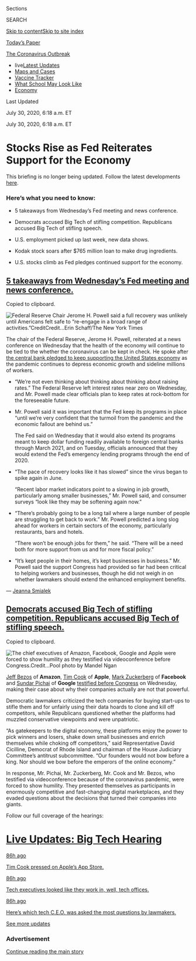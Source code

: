 <div id="app">

<div>

<div>

<div>

<div class="NYTAppHideMasthead css-ri3gv3 e1suatyy0">

<div class="section css-ui9rw0 e1suatyy2">

<div class="css-eph4ug er09x8g0">

<div class="css-6n7j50">

</div>

<span class="css-1dv1kvn">Sections</span>

<div class="css-10488qs">

<span class="css-1dv1kvn">SEARCH</span>

</div>

[Skip to content](#site-content)[Skip to site
index](#site-index)

</div>

<div class="css-10698na e1huz5gh0">

</div>

</div>

<div id="masthead-bar-one" class="section hasLinks css-15hmgas e1csuq9d3">

<div class="css-uqyvli e1csuq9d0">

</div>

<div class="css-1uqjmks e1csuq9d1">

</div>

<div class="css-9e9ivx">

[](https://myaccount.nytimes.com/auth/login?response_type=cookie&client_id=vi)

</div>

<div class="css-1bvtpon e1csuq9d2">

[Today’s
Paper](https://www.nytimes.com/section/todayspaper)

</div>

</div>

</div>

</div>

<div data-aria-hidden="false">

<div id="site-content" data-role="main">

<div class="css-15bl40j">

<div id="styln-prism-menu-1592847958612" class="section interactive-content interactive-size-medium css-1ufzkuw" data-id="100000007203936">

<div class="css-17ih8de interactive-body" data-sourceid="100000007203936">

<div id="scroll-container" class="css-1gj85ro">

[<span class="styln-title-wrap"><span class="css-1pje3qr">The
Coronavirus</span><span class="css-1pje3qr">
Outbreak</span></span>](https://www.nytimes.com/news-event/coronavirus)

  - <span class="css-kqxiym" data-emphasize="true">live</span>[Latest
    Updates](https://www.nytimes.com/2020/08/01/world/coronavirus-covid-19.html)
  - [Maps and
    Cases](https://www.nytimes.com/interactive/2020/us/coronavirus-us-cases.html)
  - [Vaccine
    Tracker](https://www.nytimes.com/interactive/2020/science/coronavirus-vaccine-tracker.html)
  - [What School May Look
    Like](https://www.nytimes.com/interactive/2020/07/29/us/schools-reopening-coronavirus.html)
  - [Economy](https://www.nytimes.com/live/2020/07/31/business/stock-market-today-coronavirus)

</div>

</div>

</div>

</div>

<div class="css-mj09ha">

<span>Last Updated <span class="css-vxcmzt"></span></span>

<div class="css-ki347z">

<span class="css-1656jku">July 30, 2020, 6:18 a.m.
ET</span><span class="css-xwx5dt"></span>

</div>

<span class="css-1dv1kvn" data-aria-live="polite">July 30, 2020, 6:18
a.m. ET</span>

</div>

<div class="css-ftdtgk">

<div class="css-1vkm6nb ehdk2mb0">

# Stocks Rise as Fed Reiterates Support for the Economy

</div>

This briefing is no longer being updated. Follow the latest developments
[here](https://www.nytimes.com/live/2020/07/30/business/stock-market-today-coronavirus).

</div>

<div id="feed-top" class="css-7pw99z">

</div>

### Here’s what you need to know:

  - [](#5-takeaways-from-wednesdays-fed-meeting-and-news-conference)
    
    <span>5 takeaways from Wednesday’s Fed meeting and news
    conference.</span>

  - [](#democrats-accused-big-tech-of-stifling-competition-republicans-accused-big-tech-of-stifling-speech)
    
    <span>Democrats accused Big Tech of stifling competition.
    Republicans accused Big Tech of stifling speech.</span>

  - [](#us-employment-picked-up-last-week-new-data-shows)
    
    <span>U.S. employment picked up last week, new data
    shows.</span>

  - [](#kodak-stock-soars-after-765-million-loan-to-make-drug-ingredients)
    
    <span>Kodak stock soars after $765 million loan to make drug
    ingredients.</span>

  - [](#us-stocks-climb-as-fed-pledges-continued-support-for-the-economy)
    
    <span>U.S. stocks climb as Fed pledges continued support for the
    economy.</span>

<div class="live-blog-post css-10d3q4a" data-test-id="live-blog-post" data-source-id="100000007262564">

<div id="5-takeaways-from-wednesdays-fed-meeting-and-news-conference" class="css-608m5d">

</div>

<div class="css-j3uhc5">

<div class="css-bd1680">

## [5 takeaways from Wednesday’s Fed meeting and news conference.](#5-takeaways-from-wednesdays-fed-meeting-and-news-conference)

<span class="css-uj8f8v" data-aria-live="polite">Copied to
clipboard.</span>

</div>

</div>

![<span class="css-16f3y1r e13ogyst0">Federal Reserve Chair Jerome H.
Powell said a full recovery was unlikely until Americans felt safe to
“re-engage in a broad range of
activities.”</span><span class="css-cch8ym"><span class="css-1dv1kvn">Credit</span><span class="css-cnj6d5 e1z0qqy90" itemprop="copyrightHolder"><span class="css-1ly73wi e1tej78p0">Credit...</span><span>Erin
Schaff/The New York
Times</span></span></span>](https://static01.nyt.com/images/2020/07/29/world/29virus-briefing-vid-cover/merlin_168830211_32d0e4c5-cdab-4c3d-ab66-f861783004ee-videoSixteenByNine3000.jpg)

The chair of the Federal Reserve, Jerome H. Powell, reiterated at a news
conference on Wednesday that the health of the economy will continue to
be tied to the whether the coronavirus can be kept in check. He spoke
after [the central bank pledged to keep supporting the United States
economy](https://www.nytimes.com/2020/07/29/business/economy/federal-reserve-meeting-interest-rates.html)
as the pandemic continues to depress economic growth and sideline
millions of workers.

  - “We’re not even thinking about thinking about thinking about raising
    rates.” The Federal Reserve left interest rates near zero on
    Wednesday, and Mr. Powell made clear officials plan to keep rates at
    rock-bottom for the foreseeable future.

  - Mr. Powell said it was important that the Fed keep its programs in
    place “until we’re very confident that the turmoil from the pandemic
    and the economic fallout are behind us.”  
      
    The Fed said on Wednesday that it would also extend its programs
    meant to keep dollar funding readily available to foreign central
    banks through March 2021, and on Tuesday, officials announced that
    they would extend the Fed’s emergency lending programs through the
    end of 2020.

  - “The pace of recovery looks like it has slowed” since the virus
    began to spike again in June.
    
    “Recent labor market indicators point to a slowing in job growth,
    particularly among smaller businesses,” Mr. Powell said, and
    consumer surveys “look like they may be softening again now.”

  - “There’s probably going to be a long tail where a large number of
    people are struggling to get back to work.” Mr. Powell predicted a
    long slog ahead for workers in certain sectors of the economy,
    particularly restaurants, bars and hotels.  
      
    “There won’t be enough jobs for them,” he said. “There will be a
    need both for more support from us and for more fiscal policy.”

  - “It’s kept people in their homes, it’s kept businesses in business.”
    Mr. Powell said the support Congress had provided so far had been
    critical to helping workers and businesses, though he did not weigh
    in on whether lawmakers should extend the enhanced employment
    benefits.

<div class="css-j3uhc5">

— [<span class="css-1baulvz last-byline" itemprop="name">Jeanna
Smialek</span>](https://www.nytimes.com/by/jeanna-smialek)

</div>

<div>

</div>

</div>

<div class="live-blog-post css-10d3q4a" data-test-id="live-blog-post" data-source-id="100000007262222">

<div id="democrats-accused-big-tech-of-stifling-competition-republicans-accused-big-tech-of-stifling-speech" class="css-608m5d">

</div>

<div class="css-j3uhc5">

<div class="css-bd1680">

## [Democrats accused Big Tech of stifling competition. Republicans accused Big Tech of stifling speech.](#democrats-accused-big-tech-of-stifling-competition-republicans-accused-big-tech-of-stifling-speech)

<span class="css-uj8f8v" data-aria-live="polite">Copied to
clipboard.</span>

</div>

</div>

<div class="css-79elbk" data-testid="photoviewer-wrapper">

<div class="css-z3e15g" data-testid="photoviewer-wrapper-hidden">

</div>

<div class="css-1a48zt4 ehw59r15" data-testid="photoviewer-children">

![<span class="css-16f3y1r e13ogyst0" data-aria-hidden="true">The chief
executives of Amazon, Facebook, Google and Apple were forced to show
humility as they testified via videoconference before
Congress.</span><span class="css-cnj6d5 e1z0qqy90" itemprop="copyrightHolder"><span class="css-1ly73wi e1tej78p0">Credit...</span><span><span>Pool
photo by Mandel
Ngan</span></span></span>](https://static01.nyt.com/images/2020/07/29/business/29markets-brf-tech/merlin_175078407_2e6503e3-2eb5-417b-aac0-5cb9177a507f-articleLarge.jpg?quality=75&auto=webp&disable=upscale)

</div>

</div>

[Jeff
Bezos](https://www.nytimes.com/2020/07/27/business/jeff-bezos-amazon-congress.html)
of **Amazon**, [Tim
Cook](https://www.nytimes.com/2014/06/15/technology/tim-cook-making-apple-his-own.html)
of **Apple**, [Mark
Zuckerberg](https://www.nytimes.com/2018/03/21/technology/mark-zuckerberg-q-and-a.html)
of **Facebook** and [Sundar
Pichai](https://www.nytimes.com/2019/12/03/technology/google-alphabet-ceo-larry-page-sundar-pichai.html)
of **Google** [testified before
Congress](https://www.nytimes.com/live/2020/07/29/technology/tech-ceos-hearing-testimony)
on Wednesday, making their case about why their companies actually are
not that powerful.

Democratic lawmakers criticized the tech companies for buying start-ups
to stifle them and for unfairly using their data hoards to clone and
kill off competitors, while Republicans questioned whether the platforms
had muzzled conservative viewpoints and were unpatriotic.

“As gatekeepers to the digital economy, these platforms enjoy the power
to pick winners and losers, shake down small businesses and enrich
themselves while choking off competitors,” said Representative David
Cicilline, Democrat of Rhode Island and chairman of the House Judiciary
Committee’s antitrust subcommittee. “Our founders would not bow before a
king. Nor should we bow before the emperors of the online economy.”

In response, Mr. Pichai, Mr. Zuckerberg, Mr. Cook and Mr. Bezos, who
testified via videoconference because of the coronavirus pandemic, were
forced to show humility. They presented themselves as participants in
enormously competitive and fast-changing digital marketplaces, and they
evaded questions about the decisions that turned their companies into
giants.

Follow our full coverage of the
hearings:

<div id="styln-election-promo" class="section interactive-content interactive-size-scoop css-174j8de" data-id="100000007109385">

<div class="css-17ih8de interactive-body" data-sourceid="100000007109385">

<div id="styln-briefing-block">

<div class="briefing-block-header-section">

# [Live Updates: Big Tech Hearing](https://www.nytimes.com/live/2020/07/29/technology/tech-ceos-hearing-testimony)

</div>

<div class="briefing-block-lb-items">

<div class="briefing-block-update-time">

[86h
ago](https://www.nytimes.com/live/2020/07/29/technology/tech-ceos-hearing-testimony#tim-cook-pressed-on-apples-app-store)

</div>

<div>

[Tim Cook pressed on Apple’s App
Store.](https://www.nytimes.com/live/2020/07/29/technology/tech-ceos-hearing-testimony#tim-cook-pressed-on-apples-app-store)

</div>

<div class="briefing-block-update-time">

[86h
ago](https://www.nytimes.com/live/2020/07/29/technology/tech-ceos-hearing-testimony#tech-executives-looked-like-they-work-in-well-tech-offices)

</div>

<div>

[Tech executives looked like they work in, well, tech
offices.](https://www.nytimes.com/live/2020/07/29/technology/tech-ceos-hearing-testimony#tech-executives-looked-like-they-work-in-well-tech-offices)

</div>

<div class="briefing-block-update-time">

[86h
ago](https://www.nytimes.com/live/2020/07/29/technology/tech-ceos-hearing-testimony#heres-which-tech-ceo-was-asked-the-most-questions-by-lawmakers)

</div>

<div>

[Here’s which tech C.E.O. was asked the most questions by
lawmakers.](https://www.nytimes.com/live/2020/07/29/technology/tech-ceos-hearing-testimony#heres-which-tech-ceo-was-asked-the-most-questions-by-lawmakers)

</div>

</div>

<div class="briefing-block-footer">

<div class="briefing-block-footer-meta">

[See more
updates](https://www.nytimes.com/live/2020/07/29/technology/tech-ceos-hearing-testimony)

</div>

</div>

</div>

</div>

</div>

<div class="css-j3uhc5">

</div>

</div>

<div id="ad-0" class="css-1pmeh62">

<div class="css-142l3g4">

### Advertisement

[Continue reading the main
story](#after-dfp-ad-mid1)

<div id="dfp-ad-mid1" class="ad dfp-ad-mid1-wrapper" style="text-align:center;height:100%;display:block">

</div>

<div id="after-dfp-ad-mid1">

</div>

</div>

</div>

<div class="live-blog-post css-10d3q4a" data-test-id="live-blog-post" data-source-id="100000007263210">

<div id="regal-cinemas-rejects-idea-of-shortening-exclusive-theatrical-runs" class="css-608m5d">

</div>

<div class="css-j3uhc5">

<div class="css-bd1680">

## [Regal Cinemas rejects idea of shortening exclusive theatrical runs.](#regal-cinemas-rejects-idea-of-shortening-exclusive-theatrical-runs)

<span class="css-uj8f8v" data-aria-live="polite">Copied to
clipboard.</span>

</div>

</div>

<div class="css-79elbk" data-testid="photoviewer-wrapper">

<div class="css-z3e15g" data-testid="photoviewer-wrapper-hidden">

</div>

<div class="css-1a48zt4 ehw59r15" data-testid="photoviewer-children">

![<span class="css-16f3y1r e13ogyst0" data-aria-hidden="true">“We are
not changing our policy with regard to showing only movies that respect
the theatrical window,” said the chief executive of Cineworld, the
British owner of Regal
Cinemas.</span><span class="css-cnj6d5 e1z0qqy90" itemprop="copyrightHolder"><span class="css-1ly73wi e1tej78p0">Credit...</span><span><span>Jason
Szenes/EPA, via
Shutterstock</span></span></span>](https://static01.nyt.com/images/2020/07/29/business/29markets-brf-regal/merlin_172351464_38342ddd-232c-4193-877a-ffd8a48bcddc-articleLarge.jpg?quality=75&auto=webp&disable=upscale)

</div>

</div>

**Regal Cinemas**, the second-largest multiplex chain in the United
States, on Wednesday said it did not plan to follow suit of its rival
**AMC Entertainment** in allowing **Universal Pictures** movies to
arrive in homes [just 17
days](https://www.nytimes.com/2020/07/28/business/media/universal-amc-movies-at-home.html)
after rolling out in theaters. The norm in the industry has long been to
restrict distribution through streaming for 90 days after a movie’s
release.

“We do not see any business sense in this model,” Mooky Greidinger, the
chief executive of Cineworld, the British owner of Regal, said in a
statement. “This is a wrong move at the wrong time.”

“We are not changing our policy with regard to showing only movies that
respect the theatrical window,” he said.

Mr. Greidinger said that Cineworld did not know the full details of
AMC’s agreement with Universal and that, per standard practice, it
would analyze it more thoroughly.

“The first big movie from Universal is not releasing for six months, so
there is no pressure here,” he said. (It was unclear what film he was
referring to; nothing on Universal’s calendar quite matches, with the
closest being the animated “The Croods 2” in late December.)

Studios — and **Netflix** — have long wanted to shorten the exclusive
window given to theaters, but the big chains have recoiled. The
pandemic, however, shifted the playing field. With most theaters in the
United States closed since March, Universal has made new films available
online for premium rental, to apparent success.

AMC, which has been staring down bankruptcy, finally broke ranks with
other cinema chains and agreed to a shorter exclusivity window in return
for big concession from Universal: For the first time, the studio agreed
to share a portion of all premium on-demand revenue with AMC, reducing
the risk of early home availability.

AMC operates about 8,000 screens in the United States. Regal has 7,128.
**Cinemark**, the third-largest chain, has still not commented on the
deal, which was announced on Tuesday. The National Association of
Theater Owners, a trade group, said it would not comment on “individual
member company decisions.”

<div class="css-j3uhc5">

— [<span class="css-1baulvz last-byline" itemprop="name">Brooks
Barnes</span>](https://www.nytimes.com/by/brooks-barnes)

</div>

</div>

<div class="live-blog-post css-10d3q4a" data-test-id="live-blog-post" data-source-id="100000007262373">

<div id="us-employment-picked-up-last-week-new-data-shows" class="css-608m5d">

</div>

<div class="css-j3uhc5">

<div class="css-bd1680">

## [U.S. employment picked up last week, new data shows.](#us-employment-picked-up-last-week-new-data-shows)

<span class="css-uj8f8v" data-aria-live="polite">Copied to
clipboard.</span>

</div>

</div>

U.S. employment data has been relentlessly grim in recent weeks, showing
[rising
layoffs](https://www.nytimes.com/2020/07/23/business/economy/unemployment-economy-coronavirus.html)
and falling job postings. But Wednesday brought a glimmer of optimism:
Data from the Census Bureau showed an increase in jobs last week, after
four straight weekly declines.

The data, from the bureau’s experimental [Household Pulse
Survey](https://www.census.gov/programs-surveys/household-pulse-survey/data.html),
showed that the number of employed people rose by about 1.9 million last
week, partly reversing a [decline of more than four
million](https://www.nytimes.com/live/2020/07/22/business/stock-market-today-coronavirus/us-employment-has-declined-sharply-a-new-report-shows)
the week before.

Overall employment is still down by nearly five million since mid-June.
Just over 52 percent of American adults were employed last week,
according the survey, down from 54 percent last
month.

<div style="max-width:100%;margin:0 auto">

<div class="css-17dprlf" data-id="100000007262414" data-slug="virus-pulse" style="max-width:600px">

</div>

</div>

The Census Bureau started the survey as an effort to track the
pandemic’s economic impact in a more timely manner than is possible
using standard monthly or quarterly indicators. The survey has drawn
more attention since correctly signaling the big increase in employment
in the [jobs
report](https://www.nytimes.com/2020/07/02/business/economy/jobs-unemployment-coronavirus.html)
for June.

Still, economists caution against reading too much into week-to-week
changes in such a new data source. It is possible, for example, that
last week’s report overstated the extent of job losses, and that the
latest report is best interpreted as a return to the previous trend of
gradual declines.

<div class="css-j3uhc5">

— [<span class="css-1baulvz last-byline" itemprop="name">Ben
Casselman</span>](https://www.nytimes.com/by/ben-casselman)

</div>

</div>

<div class="live-blog-post css-10d3q4a" data-test-id="live-blog-post" data-source-id="100000007262598">

<div id="kodak-stock-soars-after-765-million-loan-to-make-drug-ingredients" class="css-608m5d">

</div>

<div class="css-j3uhc5">

<div class="css-bd1680">

## [Kodak stock soars after $765 million loan to make drug ingredients.](#kodak-stock-soars-after-765-million-loan-to-make-drug-ingredients)

<span class="css-uj8f8v" data-aria-live="polite">Copied to
clipboard.</span>

</div>

</div>

<div class="css-79elbk" data-testid="photoviewer-wrapper">

<div class="css-z3e15g" data-testid="photoviewer-wrapper-hidden">

</div>

<div class="css-1a48zt4 ehw59r15" data-testid="photoviewer-children">

![<span class="css-16f3y1r e13ogyst0" data-aria-hidden="true">Kodak
Tower, Rochester,
N.Y.</span><span class="css-cnj6d5 e1z0qqy90" itemprop="copyrightHolder"><span class="css-1ly73wi e1tej78p0">Credit...</span><span><span>Nathaniel
Brooks for The New York
Times</span></span></span>](https://static01.nyt.com/images/2020/07/29/business/29-markets-brf-kodak/merlin_92635288_d49c92ca-527a-4fb9-88c7-f25af0c16cd3-articleLarge.jpg?quality=75&auto=webp&disable=upscale)

</div>

</div>

The stock of **Eastman Kodak Company** is nearly fifteen times higher on
Wednesday than it was at the start of the week — and the surge has
nothing to do with photography.

The Trump administration said on Tuesday that it would [lend $765
million](https://www.nytimes.com/live/2020/07/28/business/stock-market-today-coronavirus/the-united-states-will-lend-kodak-765-million-to-make-drug-components)
to the company to produce critical pharmaceutical components to decrease
America’s reliance on foreign nations for
medicines.

<div style="max-width:100%;margin:0 auto">

<div class="css-17dprlf" data-id="100000007262431" data-slug="29markets-kodak" style="max-width:600px">

</div>

</div>

“If we have learned anything from the global pandemic, it is that
Americans are dangerously dependent on foreign supply chains for their
essential medicines,” said Peter Navarro, a White House adviser on trade
and the economy, said [in a
statement](https://www.dfc.gov/media/press-releases/dfc-sign-letter-interest-investment-kodaks-expansion-pharmaceuticals).

Kodak’s stock price tripled on Tuesday after the announcement and then
climbed more than six times higher at one point on Wednesday. The
company said the project, to be established in the Eastman Business Park
in Rochester, N.Y., will support 360 direct jobs.

The firm, founded in 1888, employed more than 60,000 people in Rochester
at its peak in the early 1980s. It struggled to keep up with the rise of
digital photography, and filed for bankruptcy in 2012. In an attempt to
remain relevant as its fortunes waned, in 2018 Kodak launched a
“[photo-centric
cryptocurrency](https://www.nytimes.com/2018/01/30/technology/kodak-blockchain-bitcoin.html).”
Its beaten-down stock got a short-lived bump from that project, but
nothing like what it’s seen over the past 24 hours.

<div class="css-j3uhc5">

— <span class="css-1baulvz last-byline" itemprop="name">Gillian
Friedman</span>

</div>

</div>

<div id="ad-1" class="css-1pmeh62">

<div class="css-142l3g4">

### Advertisement

[Continue reading the main
story](#after-dfp-ad-mid2)

<div id="dfp-ad-mid2" class="ad dfp-ad-mid2-wrapper" style="text-align:center;height:100%;display:block">

</div>

<div id="after-dfp-ad-mid2">

</div>

</div>

</div>

<div class="live-blog-post css-10d3q4a" data-test-id="live-blog-post" data-source-id="100000007262089">

<div id="us-stocks-climb-as-fed-pledges-continued-support-for-the-economy" class="css-608m5d">

</div>

<div class="css-j3uhc5">

<div class="css-bd1680">

## [U.S. stocks climb as Fed pledges continued support for the economy.](#us-stocks-climb-as-fed-pledges-continued-support-for-the-economy)

<span class="css-uj8f8v" data-aria-live="polite">Copied to
clipboard.</span>

</div>

</div>

<div class="css-79elbk" data-testid="photoviewer-wrapper">

<div class="css-z3e15g" data-testid="photoviewer-wrapper-hidden">

</div>

<div class="css-1a48zt4 ehw59r15" data-testid="photoviewer-children">

![<span class="css-16f3y1r e13ogyst0" data-aria-hidden="true">The
Federal Reserve Board building in Washington,
D.C.</span><span class="css-cnj6d5 e1z0qqy90" itemprop="copyrightHolder"><span class="css-1ly73wi e1tej78p0">Credit...</span><span><span>Daniel
Slim/Agence France-Presse — Getty
Images</span></span></span>](https://static01.nyt.com/images/2020/07/29/world/29markets-brf-markets/merlin_175050378_bcd066d9-3a91-407a-9bca-aee22dc35fad-articleLarge.jpg?quality=75&auto=webp&disable=upscale)

</div>

</div>

U.S. stocks rose on Wednesday as the U.S. Federal Reserve announced it
would [leave interest rates
near-zero](https://www.nytimes.com/live/2020/07/29/business/stock-market-today-coronavirus/federal-reserve-leaves-rates-near-zero-and-pledges-ongoing-economic-support)
and continue to support the U.S. economy amid the continuing coronavirus
pandemic.

The S\&P 500 rose more than 1 percent. European markets were mixed,
while Asian markets had a mostly positive day.

Investors had expected the Fed to leave rates unchanged and were looking
for further indication that policymakers would continue to use the
central bank’s power to cushion the economy as millions of Americans
remain unemployed and economic growth is depressed.

On Wednesday, policymakers said they would extend programs meant to keep
dollar funding available to foreign central banks. That announcement
comes after [officials
announced](https://www.nytimes.com/2020/07/28/business/economy/coronavirus-federal-reserve-policy.html)
on Tuesday that they would extend their nine emergency lending programs
through the end of 2020.

Shares of the “Big Four” technology companies — **Amazon**, **Apple**,
**Facebook** and **Alphabet**, the parent company of **Google** — all
rose at least 1 percent as the chiefs of the companies [testified before
Congress](https://www.nytimes.com/live/2020/07/29/technology/tech-ceos-hearing-testimony).

Among the European companies reporting quarterly earnings on Wednesday
were **Deutsche Bank** (down 1.9 percent despite a surge in trading
revenue), **Barclays** (down 4.5 percent after a net loss that it
attributed to the pandemic) and the luxury group **Kering**, the parent
company of **Gucci** (which gained 4 percent after a
smaller-than-expected drop in sales).

In Hong Kong, after the markets closed, the government reported that the
territory’s economy [contracted 9
percent](https://www.nytimes.com/live/2020/07/29/business/stock-market-today-coronavirus/hong-kongs-economy-shrank-by-9-percent-in-the-second-quarter)
in the second quarter from a year ago, the fourth consecutive quarter of
declines.

<div class="css-j3uhc5">

— [<span class="css-1baulvz last-byline" itemprop="name">Kevin
Granville</span>](https://www.nytimes.com/by/kevin-granville)

</div>

<div>

</div>

</div>

<div class="live-blog-post css-10d3q4a" data-test-id="live-blog-post" data-source-id="100000007262925">

<div id="as-the-600-weekly-booster-to-jobless-pay-ends-the-bills-dont-stop" class="css-608m5d">

</div>

<div class="css-j3uhc5">

<div class="css-bd1680">

## [As the $600 weekly booster to jobless pay ends, the bills don’t stop.](#as-the-600-weekly-booster-to-jobless-pay-ends-the-bills-dont-stop)

<span class="css-uj8f8v" data-aria-live="polite">Copied to
clipboard.</span>

</div>

</div>

<div class="css-79elbk" data-testid="photoviewer-wrapper">

<div class="css-z3e15g" data-testid="photoviewer-wrapper-hidden">

</div>

<div class="css-1a48zt4 ehw59r15" data-testid="photoviewer-children">

![<span class="css-16f3y1r e13ogyst0" data-aria-hidden="true">Sara Gard
has been without work since the beginning of April. “When the $600 is
gone, we’re going to totally have to rethink our lives,” she said of the
federal supplement to weekly unemployment
pay.</span><span class="css-cnj6d5 e1z0qqy90" itemprop="copyrightHolder"><span class="css-1ly73wi e1tej78p0">Credit...</span><span><span>Lynsey
Weatherspoon for The New York
Times</span></span></span>](https://static01.nyt.com/images/2020/07/29/business/29virus-cliff1/29virus-cliff1-articleLarge.jpg?quality=75&auto=webp&disable=upscale)

</div>

</div>

Sara Gard is one of roughly 30 million Americans who are getting
unemployment payments — a staggering figure that reflects one of the
country’s most calamitous economic events.

Jobless benefit payments began arriving a few days after she was
furloughed in April from an entertainment company in Atlanta. They
included a $600 weekly supplement, part of an emergency federal aid
program.

She is still without a job, but the [benefit booster has run
out](https://www.nytimes.com/2020/07/21/business/economy/coronavirus-unemployment-benefits.html),
leaving her with $300 in weekly payments from the state. “We’re going to
totally have to rethink our lives,” said Ms. Gard, the primary
breadwinner for a family of four.

Ms. Gard and her family are among those left in the lurch by the
congressional impasse over restoring or replacing the $600 supplement.
Democrats favor extending it in full. Republicans would substitute a
$200 payment, saying the larger sum discourages looking for work.

The Gards recognize that they are luckier than many. Ms. Gard’s husband,
Matt, has kept his hospital maintenance job, and her employer continues
to pay its portion of the cost of her medical insurance. But she has to
come up with her part — $350 a month — while dealing with other bills.

“I have the month of August to figure out where September’s mortgage
payment and everything else will come from,” she said.

<div class="css-j3uhc5">

— [<span class="css-1baulvz last-byline" itemprop="name">Patricia
Cohen</span>](https://www.nytimes.com/by/patricia-cohen)

</div>

<div>

</div>

</div>

<div class="live-blog-post css-10d3q4a" data-test-id="live-blog-post" data-source-id="100000007262668">

<div id="gap-is-suing-its-landlords" class="css-608m5d">

</div>

<div class="css-j3uhc5">

<div class="css-bd1680">

## [Gap is suing its landlords.](#gap-is-suing-its-landlords)

<span class="css-uj8f8v" data-aria-live="polite">Copied to
clipboard.</span>

</div>

</div>

<div class="css-79elbk" data-testid="photoviewer-wrapper">

<div class="css-z3e15g" data-testid="photoviewer-wrapper-hidden">

</div>

<div class="css-1a48zt4 ehw59r15" data-testid="photoviewer-children">

![<span class="css-16f3y1r e13ogyst0" data-aria-hidden="true">Gap, based
in San Francisco, confirmed it has filed multiple counterclaims and five
of its own lawsuits against
landlords.</span><span class="css-cnj6d5 e1z0qqy90" itemprop="copyrightHolder"><span class="css-1ly73wi e1tej78p0">Credit...</span><span><span>Bryan
Anselm for The New York
Times</span></span></span>](https://static01.nyt.com/images/2020/07/29/business/29-markets-brf-gap1/merlin_172620972_326412c6-05fa-4005-81b9-e927cb1c87a0-articleLarge.jpg?quality=75&auto=webp&disable=upscale)

</div>

</div>

**Gap Inc.**, the retailer that oversees its namesake chain, Old Navy
and Banana Republic, has been facing a wave of[lawsuits from major mall
owners and smaller
landlords](https://www.nytimes.com/2020/06/05/business/economy/coronavirus-commercial-real-estate.html)
after it stopped paying tens of millions of dollars in rent for its
roughly 2,800 stores in North America. Now, the company is filing its
own lawsuits and counterclaims, saying that it is actually owed money
for rent it paid in March and that leases must be renegotiated or
terminated based on unexpected closures and major shifts in the shopping
landscape.

The disputes highlight the growing tension between big retail chains and
landlords because of the pandemic. Gap is a huge tenant, saying in a
[filing](http://d18rn0p25nwr6d.cloudfront.net/CIK-0000039911/e24ba13d-fd33-4f86-9dd5-c88ec4ded708.pdf)
last month that it suspended rent payments in April for stores that had
temporarily closed, a roughly $115 million cost per month in North
America. The company said it resumed rent payments when the stores
opened again.

**Simon Property Group**, the biggest mall operator in the U.S., [sued
Gap](https://www.nytimes.com/2020/06/04/business/unemployment-jobless-claims-coronavirus.html)
last month, saying the company owed it about $66 million in unpaid rent
for April, May and June, while the upscale **Brookfield Properties**
sued Gap in Texas, saying that the company owed more than $2 million in
unpaid rent in that state. Numerous other smaller properties have also
filed lawsuits against Gap and its chains for unpaid rent.

Gap said in a complaint to Simon Property last week that “shopping for
apparel in physical stores will look nothing like what was contemplated
by the leases when they were executed.” The company added that if the
parties knew when entering the leases that Gap “would not be permitted
to operate a retail store for the entire duration of the leases, or to
do so only with restricted limits on the occupancy of the premises, the
parties would not have agreed on the same amount of rent and other
terms.”

Gap, based in San Francisco, declined to comment but confirmed it has
filed multiple counterclaims and five of its own lawsuits against
landlords, including Brookfield. Simon Property declined to comment.

Lindsay Kahn, a spokeswoman for Brookfield, said in an emailed statement
that while the company could not speak to the specifics of the ongoing
litigation, “it should be clear from the filings that The Gap Inc. has
taken inappropriate positions at a time when we should be working
together.”

“Brookfield has worked hard to reopen its shopping centers safely and
consistent with guidance from local authorities, which is important for
the many businesses and jobs that depend on commercial activity at our
properties,” she wrote. “The filing is a matter of contract law and
Brookfield intends to hold Gap accountable.”

<div class="css-j3uhc5">

— [<span class="css-1baulvz last-byline" itemprop="name">Sapna
Maheshwari</span>](https://www.nytimes.com/by/sapna-maheshwari)

</div>

</div>

<div id="ad-2" class="css-1pmeh62">

<div class="css-142l3g4">

### Advertisement

[Continue reading the main
story](#after-dfp-ad-mid3)

<div id="dfp-ad-mid3" class="ad dfp-ad-mid3-wrapper" style="text-align:center;height:100%;display:block">

</div>

<div id="after-dfp-ad-mid3">

</div>

</div>

</div>

<div class="live-blog-post css-10d3q4a" data-test-id="live-blog-post" data-source-id="100000007262426">

<div id="the-us-postal-service-and-treasury-agree-to-undisclosed-terms-for-a-10-billion-loan" class="css-608m5d">

</div>

<div class="css-j3uhc5">

<div class="css-bd1680">

## [The U.S. Postal Service and Treasury agree to (undisclosed) terms for a $10 billion loan.](#the-us-postal-service-and-treasury-agree-to-undisclosed-terms-for-a-10-billion-loan)

<span class="css-uj8f8v" data-aria-live="polite">Copied to
clipboard.</span>

</div>

</div>

<div class="css-79elbk" data-testid="photoviewer-wrapper">

<div class="css-z3e15g" data-testid="photoviewer-wrapper-hidden">

</div>

<div class="css-1a48zt4 ehw59r15" data-testid="photoviewer-children">

![<span class="css-16f3y1r e13ogyst0" data-aria-hidden="true">The United
States Postal Service warned earlier this year that it could run out of
money by September without financial assistance.
</span><span class="css-cnj6d5 e1z0qqy90" itemprop="copyrightHolder"><span class="css-1ly73wi e1tej78p0">Credit...</span><span><span>Andrew
Kelly/Reuters</span></span></span>](https://static01.nyt.com/images/2020/07/29/business/29-markets-brf-USPS/merlin_172297068_5836d54b-7fdb-46b9-9e87-f43101d84e3f-articleLarge.jpg?quality=75&auto=webp&disable=upscale)

</div>

</div>

The **Treasury Department** and the **United States Postal Service**
said on Wednesday that they had reached an agreement on terms that would
allow the Postal Service to access $10 billion in loan money that was
approved by Congress in the March economic relief package.

The [terms of the agreement were not
disclosed](https://home.treasury.gov/news/press-releases/sm1071).
Treasury said in a statement that the Postal Service was authorized to
borrow the money if it determined that it could no longer fund its
operating expenses.

The Postal Service had warned earlier this year that it could run out of
money by September without financial assistance. Democrats wanted to
provide it with a cash infusion, but Treasury Secretary Steven Mnuchin
insisted that the money be allocated as a loan that would only be
distributed if the Postal Service implemented reforms such as price
increases for shipping.

“While the USPS is able to fund its operating expenses without
additional borrowing at this time, we are pleased to have reached an
agreement on the material terms and conditions of a loan, should the
need arise,” Mr. Mnuchin said in a statement.

The new Postmaster General, Louis DeJoy, started imposing cost cutting
measures earlier this month that critics warned would slow mail
delivery. The fate of the Postal Service is an especially fraught issue
this year, as millions of American could be relying on its services to
vote by mail in the November presidential election.

Mr. DeJoy, a long time[Republican donor and financial
backer](https://www.nytimes.com/2020/05/07/us/politics/postmaster-general-louis-dejoy.html)
of President Trump who was given the job in May, said in a statement
that access to the loan would delay “an approaching liquidity crisis”
but that more cost cutting was in store.

“The Postal Service, however, remains on an unsustainable path and we
will continue to focus on improving operational efficiency and pursuing
other reforms in order to put the Postal Service on a trajectory for
long-term financial stability,” Mr. DeJoy said.

<div class="css-j3uhc5">

— [<span class="css-1baulvz last-byline" itemprop="name">Alan
Rappeport</span>](https://www.nytimes.com/by/alan-rappeport)

</div>

</div>

<div class="live-blog-post css-10d3q4a" data-test-id="live-blog-post" data-source-id="100000007262213">

<div id="deutsche-bank-ekes-out-profit-as-trading-fees-surge" class="css-608m5d">

</div>

<div class="css-j3uhc5">

<div class="css-bd1680">

## [Deutsche Bank ekes out profit as trading fees surge.](#deutsche-bank-ekes-out-profit-as-trading-fees-surge)

<span class="css-uj8f8v" data-aria-live="polite">Copied to
clipboard.</span>

</div>

</div>

<div class="css-79elbk" data-testid="photoviewer-wrapper">

<div class="css-z3e15g" data-testid="photoviewer-wrapper-hidden">

</div>

<div class="css-1a48zt4 ehw59r15" data-testid="photoviewer-children">

![<span class="css-16f3y1r e13ogyst0" data-aria-hidden="true">A Deutsche
Bank branch in
Berlin.</span><span class="css-cnj6d5 e1z0qqy90" itemprop="copyrightHolder"><span class="css-1ly73wi e1tej78p0">Credit...</span><span><span>Katrin
Streicher for The New York
Times</span></span></span>](https://static01.nyt.com/images/2020/07/29/business/29markets-brf-deutschebank/29markets-brf-deutschebank-articleLarge.jpg?quality=75&auto=webp&disable=upscale)

</div>

</div>

**Deutsche Bank**, Germany’s largest lender, reported a small but
better-than-expected
[profit](https://www.db.com/newsroom_news/2020/deutsche-bank-reports-pre-tax-profit-of-158-million-euros-in-second-quarter-of-2020-with-transformation-fully-on-en-11651.htm)
Wednesday as it cashed in on market turbulence caused by the pandemic.

The bank said its net profit during the second quarter of the year was
61 million euros, or $72 million, compared to a loss of more than 3
billion euros a year earlier. Like other [big
banks](https://www.nytimes.com/2020/07/14/business/big-banks-quarterly-results.html?searchResultPosition=4),
Deutsche Bank recorded a surge in trading fees as clients frantically
adjusted their portfolios in response to the pandemic.

Deutsche Bank, based in Frankfurt, has been paring back its investment
banking but remains a force in currency trading and bond markets. Sales
in the unit that handles those activities surged 40 percent to more than
2 billion euros, helping to offset a nearly fivefold increase in the
amount that Deutsche Bank had to set aside to cover problem loans.

Among other banks issuing earnings reports, **Barclays** reported a
smaller-than-expected profit and said it would increase its reserve for
bad loans by 1.6 billion pounds ($2.1 billion). And **Santander** fell
to the first loss in its 163-year history after a big write-down on its
assets.

<div class="css-j3uhc5">

— [<span class="css-1baulvz last-byline" itemprop="name">Jack
Ewing</span>](https://www.nytimes.com/by/jack-ewing)

</div>

</div>

<div class="live-blog-post css-10d3q4a" data-test-id="live-blog-post" data-source-id="100000007261421">

<div id="boeing-suffers-2-4-billion-quarterly-loss" class="css-608m5d">

</div>

<div class="css-j3uhc5">

<div class="css-bd1680">

## [Boeing suffers $2.4 billion quarterly loss.](#boeing-suffers-2-4-billion-quarterly-loss)

<span class="css-uj8f8v" data-aria-live="polite">Copied to
clipboard.</span>

</div>

</div>

<div class="css-79elbk" data-testid="photoviewer-wrapper">

<div class="css-z3e15g" data-testid="photoviewer-wrapper-hidden">

</div>

<div class="css-1a48zt4 ehw59r15" data-testid="photoviewer-children">

![<span class="css-16f3y1r e13ogyst0" data-aria-hidden="true">The plane
maker said it would make fewer of the 777 and 787 planes for now and
pushed back production plans for the 737 family of planes, including the
troubled 737 Max
jet.</span><span class="css-cnj6d5 e1z0qqy90" itemprop="copyrightHolder"><span class="css-1ly73wi e1tej78p0">Credit...</span><span><span>Lindsey
Wasson for The New York
Times</span></span></span>](https://static01.nyt.com/images/2020/07/29/business/29markets-brf-boeing/29markets-brf-boeing-articleLarge.jpg?quality=75&auto=webp&disable=upscale)

</div>

</div>

**Boeing** said on Wednesday that it was slowing plane production and
might cut jobs as it reels from the grounding of the 737 Max and a
devastating aviation slowdown brought on by the coronavirus pandemic.
The company also reported a $2.4 billion loss in the second quarter.

“These past few months have been unlike anything we’ve seen,” Boeing’s
president and chief executive, Dave Calhoun, said in a message to staff.
“The pandemic’s effect on our communities and industry is ongoing. And
the challenges we face as a company are still unfolding.”

Boeing’s revenues plunged 25 percent, to $11.8 billion, in the quarter
compared with last year, a loss driven by its struggling commercial
business and partially offset by its government, defense and space
programs. The company has previously announced plans to [slash
about 16,000 jobs
worldwide](https://www.nytimes.com/2020/04/29/business/boeing-layoffs-coronavirus.html),
or about a tenth of its work force, and warned on Wednesday that more
cuts could come. Boeing’s share price was down nearly 4 percent around
noon.

The quarterly update came a day after a global airline industry group,
the **International Air Transport Association**, downgraded its forecast
for when air travel will return to normal, blaming poor virus
containment in the United States and other developing economies, a slow
rebound for business travel, and low consumer confidence. Now, passenger
traffic is not expected to return to last year’s levels until 2024, the
group said. Boeing said it believes the industry could reach that
milestone somewhat sooner.

The industry’s middling recovery is being led by short, domestic trips
typically on single-aisle, planes like the 737 Max. Longer international
flights aboard wide-body planes, like Boeing’s 787 or 777 lines, are
expected to lag as much as a year behind.

The plane maker said it would make fewer of the 777 and 787 planes for
now and pushed back production plans for the 737 family of planes,
including the troubled 737 Max jet, which has been grounded since March
2019 after two fatal crashes. Boeing now expects to reach a production
rate of 31 737s per month by the beginning of 2022. That is about half
the rate Boeing had targeted before the Max was grounded and represents
a delay from the company’s previous plan to reach that rate sometime
next year.

The Max moved closer to flying passengers again this month, after the
Federal Aviation Administration concluded a series of test flights and
said [it was close to formally proposing
changes](https://www.nytimes.com/live/2020/07/21/business/stock-market-today-coronavirus#the-faa-moves-the-boeing-737-max-one-step-closer-to-flying-again)
that would address its safety concerns. In a call with analysts,
Boeing’s chief financial officer, Greg Smith, said that the company
expects to start delivering the jet to customers by the end of the year
and expects to distribute most of the approximately 450 Max jets in
storage by 2022.

In the note to staff, Mr. Calhoun also confirmed that Boeing would end
production of the famed 747 in 2022. Once nicknamed “Queen of the
Skies,” the plane was the world’s first jumbo jet and celebrated the
50th anniversary of its first flight last year.

<div class="css-j3uhc5">

— [<span class="css-1baulvz last-byline" itemprop="name">Niraj
Chokshi</span>](https://www.nytimes.com/by/niraj-chokshi)

</div>

</div>

<div id="ad-3" class="css-1pmeh62">

<div class="css-142l3g4">

### Advertisement

[Continue reading the main
story](#after-dfp-ad-mid4)

<div id="dfp-ad-mid4" class="ad dfp-ad-mid4-wrapper" style="text-align:center;height:100%;display:block">

</div>

<div id="after-dfp-ad-mid4">

</div>

</div>

</div>

<div class="live-blog-post css-10d3q4a" data-test-id="live-blog-post" data-source-id="100000007262200">

<div id="gm-lost-758-million-in-the-second-quarter" class="css-608m5d">

</div>

<div class="css-j3uhc5">

<div class="css-bd1680">

## [G.M. lost $758 million in the second quarter.](#gm-lost-758-million-in-the-second-quarter)

<span class="css-uj8f8v" data-aria-live="polite">Copied to
clipboard.</span>

</div>

</div>

<div class="css-79elbk" data-testid="photoviewer-wrapper">

<div class="css-z3e15g" data-testid="photoviewer-wrapper-hidden">

</div>

<div class="css-1a48zt4 ehw59r15" data-testid="photoviewer-children">

![<span class="css-16f3y1r e13ogyst0" data-aria-hidden="true">In North
America, which generates the bulk of G.M.’s profit, new vehicle
deliveries fell 36 percent to 565,000 cars and light
trucks.</span><span class="css-cnj6d5 e1z0qqy90" itemprop="copyrightHolder"><span class="css-1ly73wi e1tej78p0">Credit...</span><span><span>Rebecca
Cook/Reuters</span></span></span>](https://static01.nyt.com/images/2020/07/29/business/29-markets-brf-GM/29-markets-brf-GM-articleLarge.jpg?quality=75&auto=webp&disable=upscale)

</div>

</div>

**General Motors** suffered a loss in the second quarter as the
coronavirus pandemic took a heavy toll on its operations in most regions
of the world.

The automaker lost $758 million as its second-quarter revenue was more
than halved, to $16.8 billion compared with $36.1 billion in the same
period a year ago. The company used $9 billion in cash during the
quarter but still has $28.3 billon on hand.

“Covid-19 has affected every aspect of our business,” the company’s
chief executive, Mary T. Barra, said in a conference call.

Ms. Barra added that G.M. had reduced costs and had ample cash to spur
sales as the economy improves. “We have put the company in position for
continued recovery in the third and fourth quarters and beyond,” she
said.

In North America, which generates the bulk of G.M.’s profit, new vehicle
deliveries fell 36 percent to 565,000 cars and light trucks. The
pandemic forced the company to halt production in North America for two
months, and depressed purchases of new vehicles by both consumers and
fleet customers like rental-car companies.

Its smaller South American unit suffered an even harsher blow, as
deliveries fell 65 percent in the quarter, to 57,000 vehicles. In China,
where the virus outbreak has receded faster than in the United States,
deliveries fell 5 percent.

G.M. stock was down about 2 percent in early afternoon trading.

Ms. Barra also said companies like G.M. have an “increasing
responsibility to take a stand against racial injustice.” The automaker
recently formed an inclusion board, chaired by Ms. Barra, to increase
diversity in the company. “General Motors has a strong track record of
diversity by many objective standards, but we must do more and we will,”
she said.

<div class="css-j3uhc5">

— [<span class="css-1baulvz last-byline" itemprop="name">Neal E.
Boudette</span>](https://www.nytimes.com/by/neal-e-boudette)

</div>

</div>

<div class="live-blog-post css-10d3q4a" data-test-id="live-blog-post" data-source-id="100000007261323">

<div id="thursdays-gdp-report-is-likely-to-show-a-big-decline-in-dueling-numbers" class="css-608m5d">

</div>

<div class="css-j3uhc5">

<div class="css-bd1680">

## [Thursday’s G.D.P. report is likely to show a big decline, in dueling numbers.](#thursdays-gdp-report-is-likely-to-show-a-big-decline-in-dueling-numbers)

<span class="css-uj8f8v" data-aria-live="polite">Copied to
clipboard.</span>

</div>

</div>

<div class="css-79elbk" data-testid="photoviewer-wrapper">

<div class="css-z3e15g" data-testid="photoviewer-wrapper-hidden">

</div>

<div class="css-1a48zt4 ehw59r15" data-testid="photoviewer-children">

![<span class="css-16f3y1r e13ogyst0" data-aria-hidden="true">Ford Motor
Company workers putting together ventilators at a Michigan plant in May
after the factory was converted from vehicle production because of the
pandemic. </span><span class="css-cnj6d5 e1z0qqy90" itemprop="copyrightHolder"><span class="css-1ly73wi e1tej78p0">Credit...</span><span><span>Carlos
Osorio/Associated
Press</span></span></span>](https://static01.nyt.com/images/2020/07/28/business/28gdp-explain2/merlin_172459122_1f997b8d-abb8-4a5b-91f1-199d1eaad2d1-articleLarge.jpg?quality=75&auto=webp&disable=upscale)

</div>

</div>

On Thursday morning, when the Commerce Department announces the nation’s
second-quarter economic output, the data is likely to reflect the
biggest decline in the 70-plus years that such statistics have been
compiled. [But you may see two widely different
numbers](https://www.nytimes.com/2020/07/29/business/economy/us-gdp-report.html).

Forecasters expect the report to show that gross domestic product — the
broadest measure of goods and services produced — fell at an annual rate
of about 35 percent. That doesn’t mean, however, that the economy shrank
by more than a third in a mere three months.

The United States has traditionally reported the figure as an annual
rate — that is, how much the economy would grow or shrink if the change
were sustained for a full year. But when annual rates are applied to
short-term changes, the results can be misleading.

For that reason, The New York Times plans to emphasize the nonannualized
percentage change in its coverage. And on that basis, if the forecasters
are on target, the G.D.P. should be about 10 percent lower in the second
quarter than in the first.

<div class="css-j3uhc5">

— [<span class="css-1baulvz last-byline" itemprop="name">Ben
Casselman</span>](https://www.nytimes.com/by/ben-casselman)

</div>

<div>

</div>

</div>

<div>

</div>

<div>

</div>

</div>

## Site Index

<div>

</div>

## Site Information Navigation

  - [© <span>2020</span> <span>The New York Times
    Company</span>](https://help.nytimes.com/hc/en-us/articles/115014792127-Copyright-notice)

<!-- end list -->

  - [NYTCo](https://www.nytco.com/)
  - [Contact
    Us](https://help.nytimes.com/hc/en-us/articles/115015385887-Contact-Us)
  - [Work with us](https://www.nytco.com/careers/)
  - [Advertise](https://nytmediakit.com/)
  - [T Brand Studio](http://www.tbrandstudio.com/)
  - [Your Ad
    Choices](https://www.nytimes.com/privacy/cookie-policy#how-do-i-manage-trackers)
  - [Privacy](https://www.nytimes.com/privacy)
  - [Terms of
    Service](https://help.nytimes.com/hc/en-us/articles/115014893428-Terms-of-service)
  - [Terms of
    Sale](https://help.nytimes.com/hc/en-us/articles/115014893968-Terms-of-sale)
  - [Site
    Map](https://spiderbites.nytimes.com)
  - [Help](https://help.nytimes.com/hc/en-us)
  - [Subscriptions](https://www.nytimes.com/subscription?campaignId=37WXW)

</div>

</div>

</div>

</div>
